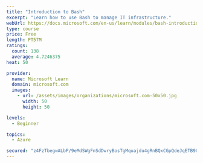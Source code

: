 ```yaml
---
title: "Introduction to Bash"
excerpt: "Learn how to use Bash to manage IT infrastructure."
webUrl: https://docs.microsoft.com/en-us/learn/modules/bash-introduction/
type: course
price: Free
length: PT57M
ratings:
  count: 138
  average: 4.7246375
heat: 50

provider:
  name: Microsoft Learn
  domain: microsoft.com
  images:
    - url: /assets/images/organizations/microsoft.com-50x50.jpg
      width: 50
      height: 50

levels:
  - Beginner

topics:
  - Azure

secured: "z4FzTbegwALbP/9eMdSWgFnSdDwryBosTgMquajdu4gRnBQxCGpQdeJqETB9UzQtKHALwNA91MfQvBv3owKst0nGLxxEqC/qkzoQ/e7LF2+3f5iyWift478VioiiQbTy6bThK6nKC9q2pDPyX1jTQkpYoFV+hS5LI8igyUN+nw+Txe7m6bT+XZU5bB9BfLjfcZhvp2Myc67bsvcw3gN22EY1jtm70KH0aiN+KY8AOA8dDT6zMt9xbdoQxbHemFyNkUTnl78FuyIrv/FIQkibUseCAmlwhMXV1txzRyDaOufVW0xydrmMjeZp9ZXpB5tGO+c4PucGza+TPvqwhdbWD+UNe+pZQfZzyWXsyRf+Nt3TNql/nh5CoLWGABgk7ffDAOvTcCZczZCXsN7doKxFL8bj35/fy+3x5VM3x/EoAQk=;6kHmu2Xho4kEo4lhkPgFKw=="
---
```


